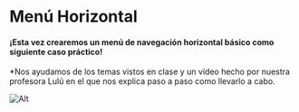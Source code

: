 # Menú Horizontal
#### ¡Esta vez crearemos un menú de navegación horizontal básico como siguiente caso práctico!
*Nos ayudamos de los temas vistos en clase y un vídeo hecho por nuestra profesora Lulú en el que nos explica paso a paso como llevarlo a cabo.

![Alt](https://fotos.subefotos.com/9da8149c853131e7e7282a30c9dc37e6o.gif "Menú Horizontal")
